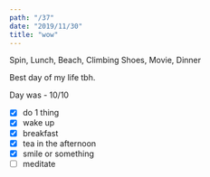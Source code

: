 ```yaml
---
path: "/37"
date: "2019/11/30"
title: "wow"
---
```


Spin, Lunch, Beach, Climbing Shoes, Movie, Dinner

Best day of my life tbh.

Day was - 10/10

- [x] do 1 thing
- [x] wake up
- [x] breakfast
- [x] tea in the afternoon
- [x] smile or something
- [ ] meditate
